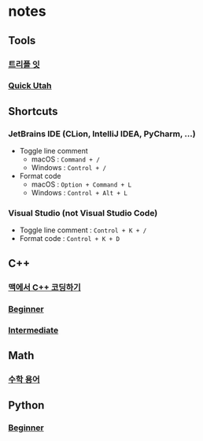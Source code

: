 # notes

## Tools

### [트리플 잇](https://triple-eat.pages.dev)

### [Quick Utah](https://everytime.kr/460068/v/333090716)

## Shortcuts

### JetBrains IDE (CLion, IntelliJ IDEA, PyCharm, ...)

- Toggle line comment
  - macOS : `Command + /`
  - Windows : `Control + /`
- Format code
  - macOS : `Option + Command + L`
  - Windows : `Control + Alt + L`

### Visual Studio (not Visual Studio Code)

- Toggle line comment : `Control + K + /`
- Format code : `Control + K + D`

## C++

### [맥에서 C++ 코딩하기](https://yehwan.notion.site/C-2e27664970d5478b99cc723564115cd2)

### [Beginner](cpp-beginner)

### [Intermediate](cpp-intermediate)

## Math

### [수학 용어](https://yehwan.notion.site/9ce38b0ffb3a46e78d5ede30ea4ec209)

## Python

### [Beginner](python-beginner)
